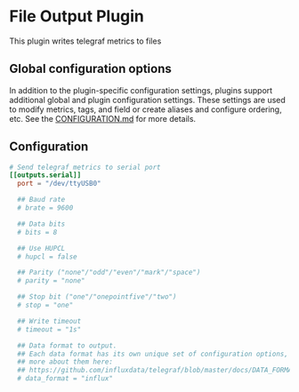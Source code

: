 # File Output Plugin

This plugin writes telegraf metrics to files

## Global configuration options <!-- @/docs/includes/plugin_config.md -->

In addition to the plugin-specific configuration settings, plugins support
additional global and plugin configuration settings. These settings are used to
modify metrics, tags, and field or create aliases and configure ordering, etc.
See the [CONFIGURATION.md][CONFIGURATION.md] for more details.

[CONFIGURATION.md]: ../../../docs/CONFIGURATION.md#plugins

## Configuration

```toml @sample.conf
# Send telegraf metrics to serial port
[[outputs.serial]]
  port = "/dev/ttyUSB0"

  ## Baud rate
  # brate = 9600

  ## Data bits
  # bits = 8

  ## Use HUPCL
  # hupcl = false

  ## Parity ("none"/"odd"/"even"/"mark"/"space")
  # parity = "none"

  ## Stop bit ("one"/"onepointfive"/"two")
  # stop = "one"

  ## Write timeout
  # timeout = "1s"

  ## Data format to output.
  ## Each data format has its own unique set of configuration options, read
  ## more about them here:
  ## https://github.com/influxdata/telegraf/blob/master/docs/DATA_FORMATS_OUTPUT.md
  # data_format = "influx"
```
